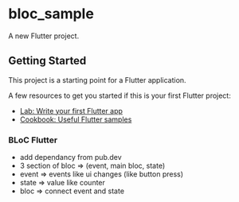 # bloc_sample

A new Flutter project.

## Getting Started

This project is a starting point for a Flutter application.

A few resources to get you started if this is your first Flutter project:

- [Lab: Write your first Flutter app](https://docs.flutter.dev/get-started/codelab)
- [Cookbook: Useful Flutter samples](https://docs.flutter.dev/cookbook)

### BLoC Flutter
- add dependancy from pub.dev
- 3 section of bloc => (event, main bloc, state)
- event => events like ui changes (like button press)
- state => value like counter
- bloc => connect event and state

